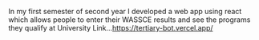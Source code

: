 In my first semester of second year I developed a web app using react which allows people to enter their WASSCE results and see the programs they qualify at University 
Link...https://tertiary-bot.vercel.app/
